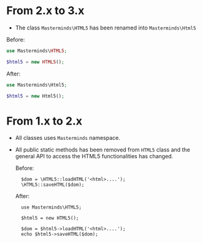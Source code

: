 From 2.x to 3.x
===============

- The class `Masterminds\HTML5` has been renamed into `Masterminds\Html5`

Before:
```php    
use Masterminds\HTML5;

$html5 = new HTML5();
```
        
After:
```php  
use Masterminds\Html5;
        
$html5 = new Html5();
```        

From 1.x to 2.x
=================

- All classes uses `Masterminds` namespace.
- All public static methods has been removed from `HTML5` class and the general API to access the HTML5 functionalities has changed. 

    Before:
    
        $dom = \HTML5::loadHTML('<html>....');
        \HTML5::saveHTML($dom);
        
    After:

        use Masterminds\HTML5;
        
        $html5 = new HTML5();
        
        $dom = $html5->loadHTML('<html>....');
        echo $html5->saveHTML($dom);


